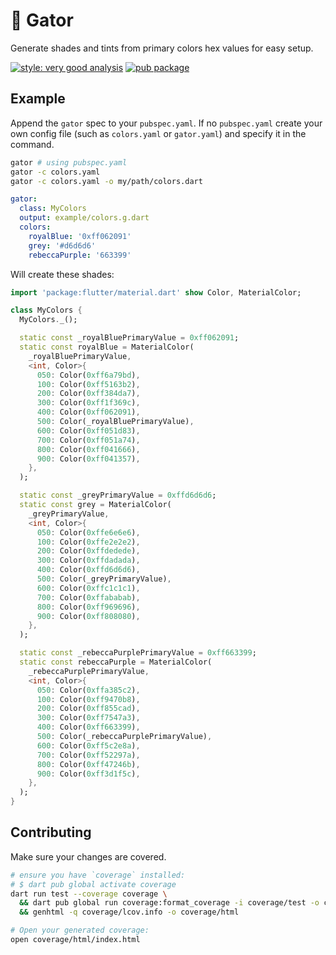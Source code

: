 # 🎨 Gator

Generate shades and tints from primary colors hex values for easy setup.

[![style: very good analysis][vga_badge]][very_good_analysis] [![pub package][gator_badge]][gator_pub]

[gator_badge]: https://img.shields.io/pub/v/gator.svg
[gator_pub]: https://pub.dev/packages/gator
[vga_badge]: https://img.shields.io/badge/style-very_good_analysis-B22C89.svg
[very_good_analysis]: https://pub.dev/packages/very_good_analysis

## Example

Append the `gator` spec to your `pubspec.yaml`. If no `pubspec.yaml` create your own config file
(such as `colors.yaml` or `gator.yaml`) and specify it in the command.

```sh
gator # using pubspec.yaml
gator -c colors.yaml
gator -c colors.yaml -o my/path/colors.dart
```

```yaml
gator:
  class: MyColors
  output: example/colors.g.dart
  colors:
    royalBlue: '0xff062091'
    grey: '#d6d6d6'
    rebeccaPurple: '663399'
```

Will create these shades:

```dart
import 'package:flutter/material.dart' show Color, MaterialColor;

class MyColors {
  MyColors._();

  static const _royalBluePrimaryValue = 0xff062091;
  static const royalBlue = MaterialColor(
    _royalBluePrimaryValue,
    <int, Color>{
      050: Color(0xff6a79bd),
      100: Color(0xff5163b2),
      200: Color(0xff384da7),
      300: Color(0xff1f369c),
      400: Color(0xff062091),
      500: Color(_royalBluePrimaryValue),
      600: Color(0xff051d83),
      700: Color(0xff051a74),
      800: Color(0xff041666),
      900: Color(0xff041357),
    },
  );

  static const _greyPrimaryValue = 0xffd6d6d6;
  static const grey = MaterialColor(
    _greyPrimaryValue,
    <int, Color>{
      050: Color(0xffe6e6e6),
      100: Color(0xffe2e2e2),
      200: Color(0xffdedede),
      300: Color(0xffdadada),
      400: Color(0xffd6d6d6),
      500: Color(_greyPrimaryValue),
      600: Color(0xffc1c1c1),
      700: Color(0xffababab),
      800: Color(0xff969696),
      900: Color(0xff808080),
    },
  );

  static const _rebeccaPurplePrimaryValue = 0xff663399;
  static const rebeccaPurple = MaterialColor(
    _rebeccaPurplePrimaryValue,
    <int, Color>{
      050: Color(0xffa385c2),
      100: Color(0xff9470b8),
      200: Color(0xff855cad),
      300: Color(0xff7547a3),
      400: Color(0xff663399),
      500: Color(_rebeccaPurplePrimaryValue),
      600: Color(0xff5c2e8a),
      700: Color(0xff52297a),
      800: Color(0xff47246b),
      900: Color(0xff3d1f5c),
    },
  );
}
```

## Contributing

Make sure your changes are covered.

```sh
# ensure you have `coverage` installed:
# $ dart pub global activate coverage
dart run test --coverage coverage \
  && dart pub global run coverage:format_coverage -i coverage/test -o coverage/lcov.info --lcov \
  && genhtml -q coverage/lcov.info -o coverage/html

# Open your generated coverage:
open coverage/html/index.html
```
